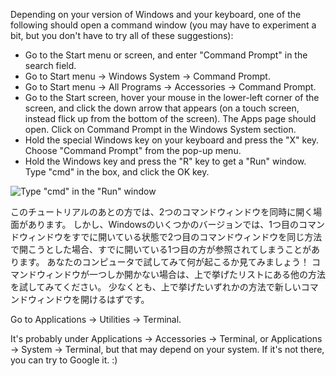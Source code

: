 <!--sec data-title="Opening: Windows" data-id="windows_prompt" data-collapse=true ces-->

Depending on your version of Windows and your keyboard, one of the following should open a command window (you may have to experiment a bit, but you don't have to try all of these suggestions):

- Go to the Start menu or screen, and enter "Command Prompt" in the search field.
- Go to Start menu → Windows System → Command Prompt.
- Go to Start menu → All Programs → Accessories → Command Prompt.
- Go to the Start screen, hover your mouse in the lower-left corner of the screen, and click the down arrow that appears (on a touch screen, instead flick up from the bottom of the screen). The Apps page should open. Click on Command Prompt in the Windows System section.
- Hold the special Windows key on your keyboard and press the "X" key. Choose "Command Prompt" from the pop-up menu.
- Hold the Windows key and press the "R" key to get a "Run" window. Type "cmd" in the box, and click the OK key.

![Type "cmd" in the "Run" window](../python_installation/images/windows-plus-r.png)

このチュートリアルのあとの方では、2つのコマンドウィンドウを同時に開く場面があります。 しかし、Windowsのいくつかのバージョンでは、1つ目のコマンドウィンドウをすでに開いている状態で2つ目のコマンドウィンドウを同じ方法で開こうとした場合、すでに開いている1つ目の方が参照されてしまうことがあります。 あなたのコンピュータで試してみて何が起こるか見てみましょう！ コマンドウィンドウが一つしか開かない場合は、上で挙げたリストにある他の方法を試してみてください。 少なくとも、上で挙げたいずれかの方法で新しいコマンドウィンドウを開けるはずです。

<!--endsec-->

<!--sec data-title="Opening: OS X" data-id="OSX_prompt" data-collapse=true ces-->

Go to Applications → Utilities → Terminal.

<!--endsec-->

<!--sec data-title="Opening: Linux" data-id="linux_prompt" data-collapse=true ces-->

It's probably under Applications → Accessories → Terminal, or Applications → System → Terminal, but that may depend on your system. If it's not there, you can try to Google it. :)

<!--endsec-->